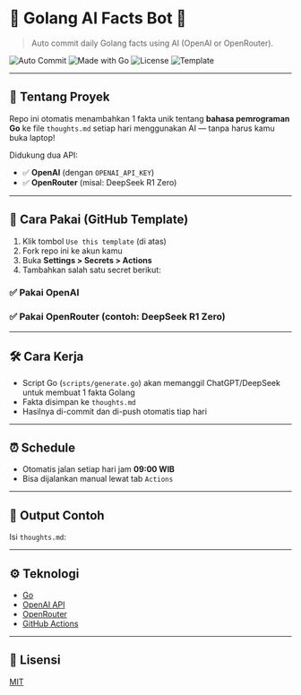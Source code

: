 # 🤖 Golang AI Facts Bot 🧠
> Auto commit daily Golang facts using AI (OpenAI or OpenRouter).

![Auto Commit](https://github.com/ak4bento/golang-ai-facts-bot/actions/workflows/auto-commit.yml/badge.svg)
![Made with Go](https://img.shields.io/badge/Made%20with-Go-blue?logo=go)
![License](https://img.shields.io/github/license/ak4bento/golang-ai-facts-bot)
![Template](https://img.shields.io/badge/template-repo-brightgreen)

---

## 🧠 Tentang Proyek

Repo ini otomatis menambahkan 1 fakta unik tentang **bahasa pemrograman Go** ke file `thoughts.md` setiap hari menggunakan AI — tanpa harus kamu buka laptop!

Didukung dua API:
- ✅ **OpenAI** (dengan `OPENAI_API_KEY`)
- ✅ **OpenRouter** (misal: DeepSeek R1 Zero)

---

## 🚀 Cara Pakai (GitHub Template)

1. Klik tombol `Use this template` (di atas)
2. Fork repo ini ke akun kamu
3. Buka **Settings > Secrets > Actions**
4. Tambahkan salah satu secret berikut:

### ✅ Pakai OpenAI
### ✅ Pakai OpenRouter (contoh: DeepSeek R1 Zero)


---

## 🛠️ Cara Kerja

- Script Go (`scripts/generate.go`) akan memanggil ChatGPT/DeepSeek untuk membuat 1 fakta Golang
- Fakta disimpan ke `thoughts.md`
- Hasilnya di-commit dan di-push otomatis tiap hari

---

## ⏰ Schedule

- Otomatis jalan setiap hari jam **09:00 WIB**
- Bisa dijalankan manual lewat tab `Actions`

---

## 📄 Output Contoh

Isi `thoughts.md`:

---

## ⚙️ Teknologi

- [Go](https://golang.org/)
- [OpenAI API](https://platform.openai.com/)
- [OpenRouter](https://openrouter.ai/)
- [GitHub Actions](https://github.com/features/actions)

---

## 📜 Lisensi

[MIT](LICENSE)
